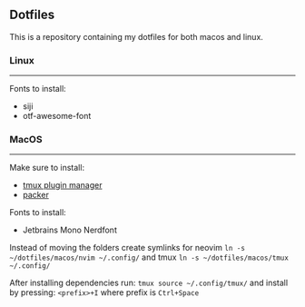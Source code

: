 ## Dotfiles

This is a repository containing my dotfiles for both macos and linux.

### Linux
---
Fonts to install:
- siji
- otf-awesome-font

### MacOS
---
Make sure to install:
- [tmux plugin manager](https://github.com/tmux-plugins/tpm)
- [packer](https://github.com/wbthomason/packer.nvim)

Fonts to install:
- Jetbrains Mono Nerdfont

Instead of moving the folders create symlinks for neovim
`ln -s ~/dotfiles/macos/nvim ~/.config/`
and tmux
`ln -s ~/dotfiles/macos/tmux ~/.config/`

After installing dependencies run:
`tmux source ~/.config/tmux/`
and install by pressing:
`<prefix>+I` where prefix is `Ctrl+Space`
